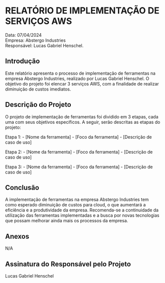 # RELATÓRIO DE IMPLEMENTAÇÃO DE SERVIÇOS AWS

Data: 07/04/2024 <br>
Empresa: Abstergo Industries <br>
Responsável: Lucas Gabriel Henschel.

## Introdução
Este relatório apresenta o processo de implementação de ferramentas na empresa Abstergo Industries, realizado por Lucas Gabriel Henschel. O objetivo do projeto foi elencar 3 serviços AWS, com a finalidade de realizar diminuição de custos imediatos.

## Descrição do Projeto
O projeto de implementação de ferramentas foi dividido em 3 etapas, cada uma com seus objetivos específicos. A seguir, serão descritas as etapas do projeto:

Etapa 1: - [Nome da ferramenta] - [Foco da ferramenta] - [Descrição de caso de uso]

Etapa 2: - [Nome da ferramenta] - [Foco da ferramenta] - [Descrição de caso de uso]

Etapa 3: - [Nome da ferramenta] - [Foco da ferramenta] - [Descrição de caso de uso]

## Conclusão
A implementação de ferramentas na empresa Abstergo Industries tem como esperado diminuição de custos para cloud, o que aumentará a eficiência e a produtividade da empresa. Recomenda-se a continuidade da utilização das ferramentas implementadas e a busca por novas tecnologias que possam melhorar ainda mais os processos da empresa.

## Anexos
N/A

## Assinatura do Responsável pelo Projeto
Lucas Gabriel Henschel
